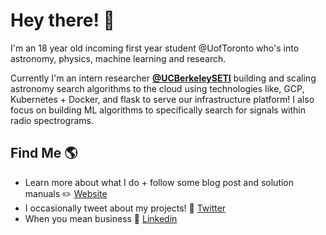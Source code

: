 # Hey there! 👋

I'm an 18 year old incoming first year student @UofToronto who's into astronomy, physics, machine learning and research. 

Currently I'm an intern researcher **[@UCBerkeleySETI](https://github.com/UCBerkeleySETI)** building and scaling astronomy search algorithms to the cloud using technologies like, GCP, Kubernetes + Docker, and flask to serve our infrastructure platform! I also focus on building ML algorithms to specifically search for signals within radio spectrograms.

## Find Me 🌎

  - Learn more about what I do + follow some blog post and solution manuals ✏️ [Website](https://peterma.ca/) 
  - I occasionally tweet about my projects! 💬 [Twitter](https://twitter.com/peterma02)  
  - When you mean business 💼 [Linkedin](https://www.linkedin.com/in/peter-ma-37a917162/)  

